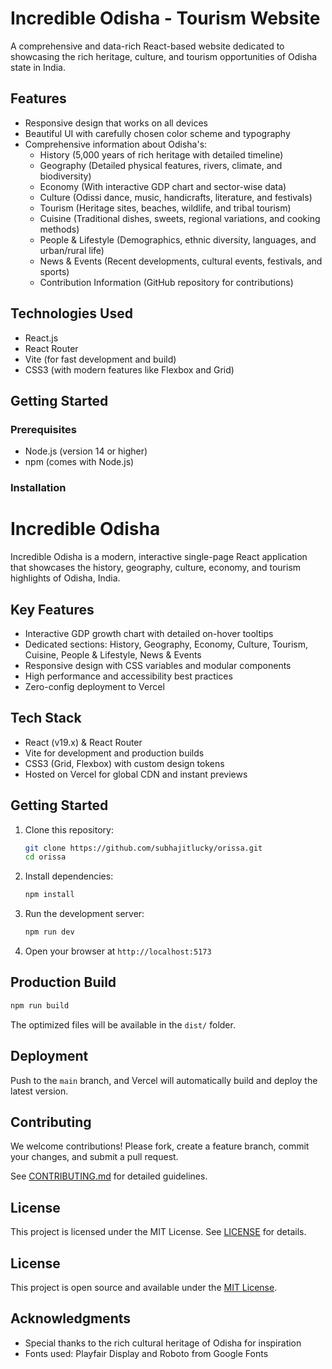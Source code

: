 # Incredible Odisha - Tourism Website

A comprehensive and data-rich React-based website dedicated to showcasing the rich heritage, culture, and tourism opportunities of Odisha state in India.

## Features

- Responsive design that works on all devices
- Beautiful UI with carefully chosen color scheme and typography
- Comprehensive information about Odisha's:
  - History (5,000 years of rich heritage with detailed timeline)
  - Geography (Detailed physical features, rivers, climate, and biodiversity)
  - Economy (With interactive GDP chart and sector-wise data)
  - Culture (Odissi dance, music, handicrafts, literature, and festivals)
  - Tourism (Heritage sites, beaches, wildlife, and tribal tourism)
  - Cuisine (Traditional dishes, sweets, regional variations, and cooking methods)
  - People & Lifestyle (Demographics, ethnic diversity, languages, and urban/rural life)
  - News & Events (Recent developments, cultural events, festivals, and sports)
  - Contribution Information (GitHub repository for contributions)

## Technologies Used

- React.js
- React Router
- Vite (for fast development and build)
- CSS3 (with modern features like Flexbox and Grid)

## Getting Started

### Prerequisites

- Node.js (version 14 or higher)
- npm (comes with Node.js)

### Installation

 # Incredible Odisha

Incredible Odisha is a modern, interactive single-page React application that showcases the history, geography, culture, economy, and tourism highlights of Odisha, India.

## Key Features

- Interactive GDP growth chart with detailed on-hover tooltips
- Dedicated sections: History, Geography, Economy, Culture, Tourism, Cuisine, People & Lifestyle, News & Events
- Responsive design with CSS variables and modular components
- High performance and accessibility best practices
- Zero-config deployment to Vercel

## Tech Stack

- React (v19.x) & React Router
- Vite for development and production builds
- CSS3 (Grid, Flexbox) with custom design tokens
- Hosted on Vercel for global CDN and instant previews

## Getting Started

1. Clone this repository:
   ```bash
   git clone https://github.com/subhajitlucky/orissa.git
   cd orissa
   ```
2. Install dependencies:
   ```bash
   npm install
   ```
3. Run the development server:
   ```bash
   npm run dev
   ```
4. Open your browser at `http://localhost:5173`

## Production Build

```bash
npm run build
```

The optimized files will be available in the `dist/` folder.

## Deployment

Push to the `main` branch, and Vercel will automatically build and deploy the latest version.

## Contributing

We welcome contributions! Please fork, create a feature branch, commit your changes, and submit a pull request.

See [CONTRIBUTING.md](CONTRIBUTING.md) for detailed guidelines.

## License

This project is licensed under the MIT License. See [LICENSE](LICENSE) for details.

## License

This project is open source and available under the [MIT License](LICENSE).

## Acknowledgments

- Special thanks to the rich cultural heritage of Odisha for inspiration
- Fonts used: Playfair Display and Roboto from Google Fonts